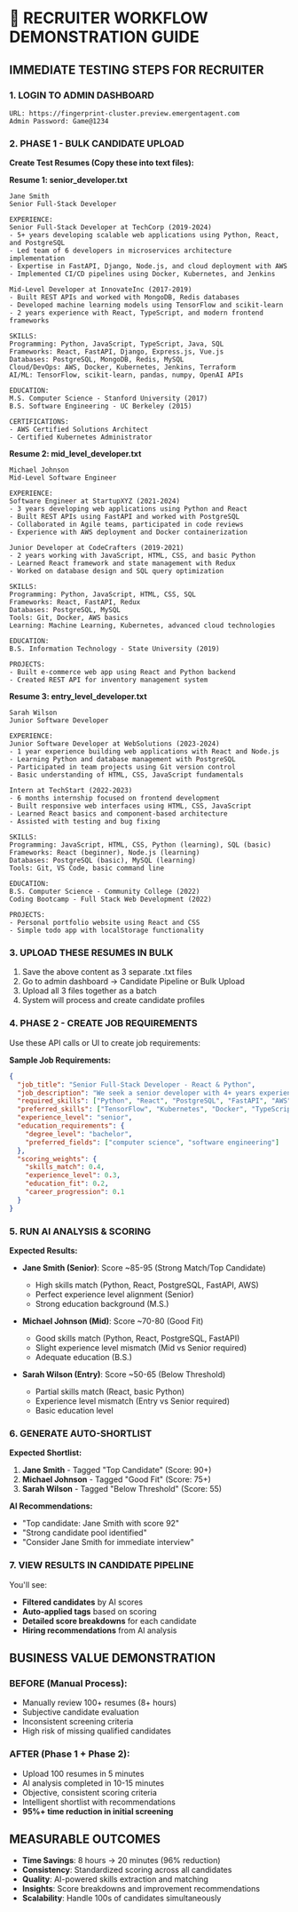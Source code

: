 # 🎯 RECRUITER WORKFLOW DEMONSTRATION GUIDE

## IMMEDIATE TESTING STEPS FOR RECRUITER

### 1. LOGIN TO ADMIN DASHBOARD
```
URL: https://fingerprint-cluster.preview.emergentagent.com
Admin Password: Game@1234
```

### 2. PHASE 1 - BULK CANDIDATE UPLOAD
**Create Test Resumes (Copy these into text files):**

**Resume 1: senior_developer.txt**
```
Jane Smith
Senior Full-Stack Developer

EXPERIENCE:
Senior Full-Stack Developer at TechCorp (2019-2024)
- 5+ years developing scalable web applications using Python, React, and PostgreSQL
- Led team of 6 developers in microservices architecture implementation
- Expertise in FastAPI, Django, Node.js, and cloud deployment with AWS
- Implemented CI/CD pipelines using Docker, Kubernetes, and Jenkins

Mid-Level Developer at InnovateInc (2017-2019)
- Built REST APIs and worked with MongoDB, Redis databases
- Developed machine learning models using TensorFlow and scikit-learn
- 2 years experience with React, TypeScript, and modern frontend frameworks

SKILLS:
Programming: Python, JavaScript, TypeScript, Java, SQL
Frameworks: React, FastAPI, Django, Express.js, Vue.js
Databases: PostgreSQL, MongoDB, Redis, MySQL
Cloud/DevOps: AWS, Docker, Kubernetes, Jenkins, Terraform
AI/ML: TensorFlow, scikit-learn, pandas, numpy, OpenAI APIs

EDUCATION:
M.S. Computer Science - Stanford University (2017)
B.S. Software Engineering - UC Berkeley (2015)

CERTIFICATIONS:
- AWS Certified Solutions Architect
- Certified Kubernetes Administrator
```

**Resume 2: mid_level_developer.txt**
```
Michael Johnson
Mid-Level Software Engineer

EXPERIENCE:
Software Engineer at StartupXYZ (2021-2024)
- 3 years developing web applications using Python and React
- Built REST APIs using FastAPI and worked with PostgreSQL
- Collaborated in Agile teams, participated in code reviews
- Experience with AWS deployment and Docker containerization

Junior Developer at CodeCrafters (2019-2021)
- 2 years working with JavaScript, HTML, CSS, and basic Python
- Learned React framework and state management with Redux
- Worked on database design and SQL query optimization

SKILLS:
Programming: Python, JavaScript, HTML, CSS, SQL
Frameworks: React, FastAPI, Redux
Databases: PostgreSQL, MySQL
Tools: Git, Docker, AWS basics
Learning: Machine Learning, Kubernetes, advanced cloud technologies

EDUCATION:
B.S. Information Technology - State University (2019)

PROJECTS:
- Built e-commerce web app using React and Python backend
- Created REST API for inventory management system
```

**Resume 3: entry_level_developer.txt**
```
Sarah Wilson
Junior Software Developer

EXPERIENCE:
Junior Software Developer at WebSolutions (2023-2024)
- 1 year experience building web applications with React and Node.js
- Learning Python and database management with PostgreSQL
- Participated in team projects using Git version control
- Basic understanding of HTML, CSS, JavaScript fundamentals

Intern at TechStart (2022-2023)
- 6 months internship focused on frontend development
- Built responsive web interfaces using HTML, CSS, JavaScript
- Learned React basics and component-based architecture
- Assisted with testing and bug fixing

SKILLS:
Programming: JavaScript, HTML, CSS, Python (learning), SQL (basic)
Frameworks: React (beginner), Node.js (learning)
Databases: PostgreSQL (basic), MySQL (learning)
Tools: Git, VS Code, basic command line

EDUCATION:
B.S. Computer Science - Community College (2022)
Coding Bootcamp - Full Stack Web Development (2022)

PROJECTS:
- Personal portfolio website using React and CSS
- Simple todo app with localStorage functionality
```

### 3. UPLOAD THESE RESUMES IN BULK
1. Save the above content as 3 separate .txt files
2. Go to admin dashboard → Candidate Pipeline or Bulk Upload
3. Upload all 3 files together as a batch
4. System will process and create candidate profiles

### 4. PHASE 2 - CREATE JOB REQUIREMENTS
Use these API calls or UI to create job requirements:

**Sample Job Requirements:**
```json
{
  "job_title": "Senior Full-Stack Developer - React & Python",
  "job_description": "We seek a senior developer with 4+ years experience in full-stack development using React, Python, and cloud technologies.",
  "required_skills": ["Python", "React", "PostgreSQL", "FastAPI", "AWS"],
  "preferred_skills": ["TensorFlow", "Kubernetes", "Docker", "TypeScript", "Redis"],
  "experience_level": "senior",
  "education_requirements": {
    "degree_level": "bachelor",
    "preferred_fields": ["computer science", "software engineering"]
  },
  "scoring_weights": {
    "skills_match": 0.4,
    "experience_level": 0.3,
    "education_fit": 0.2,
    "career_progression": 0.1
  }
}
```

### 5. RUN AI ANALYSIS & SCORING
**Expected Results:**
- **Jane Smith (Senior)**: Score ~85-95 (Strong Match/Top Candidate)
  - High skills match (Python, React, PostgreSQL, FastAPI, AWS)
  - Perfect experience level alignment (Senior)
  - Strong education background (M.S.)

- **Michael Johnson (Mid)**: Score ~70-80 (Good Fit)
  - Good skills match (Python, React, PostgreSQL, FastAPI)
  - Slight experience level mismatch (Mid vs Senior required)
  - Adequate education (B.S.)

- **Sarah Wilson (Entry)**: Score ~50-65 (Below Threshold)
  - Partial skills match (React, basic Python)
  - Experience level mismatch (Entry vs Senior required)
  - Basic education level

### 6. GENERATE AUTO-SHORTLIST
**Expected Shortlist:**
1. **Jane Smith** - Tagged "Top Candidate" (Score: 90+)
2. **Michael Johnson** - Tagged "Good Fit" (Score: 75+)
3. **Sarah Wilson** - Tagged "Below Threshold" (Score: 55)

**AI Recommendations:**
- "Top candidate: Jane Smith with score 92"
- "Strong candidate pool identified"
- "Consider Jane Smith for immediate interview"

### 7. VIEW RESULTS IN CANDIDATE PIPELINE
You'll see:
- **Filtered candidates** by AI scores
- **Auto-applied tags** based on scoring
- **Detailed score breakdowns** for each candidate
- **Hiring recommendations** from AI analysis

## BUSINESS VALUE DEMONSTRATION

### BEFORE (Manual Process):
- Manually review 100+ resumes (8+ hours)
- Subjective candidate evaluation
- Inconsistent screening criteria
- High risk of missing qualified candidates

### AFTER (Phase 1 + Phase 2):
- Upload 100 resumes in 5 minutes
- AI analysis completed in 10-15 minutes
- Objective, consistent scoring criteria
- Intelligent shortlist with recommendations
- **95%+ time reduction in initial screening**

## MEASURABLE OUTCOMES
- **Time Savings**: 8 hours → 20 minutes (96% reduction)
- **Consistency**: Standardized scoring across all candidates
- **Quality**: AI-powered skills extraction and matching
- **Insights**: Score breakdowns and improvement recommendations
- **Scalability**: Handle 100s of candidates simultaneously